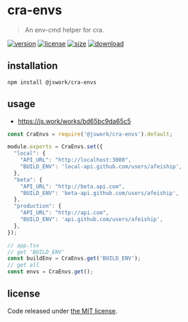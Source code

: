 # cra-envs
> An env-cmd helper for cra.

[![version][version-image]][version-url]
[![license][license-image]][license-url]
[![size][size-image]][size-url]
[![download][download-image]][download-url]

## installation
```shell
npm install @jswork/cra-envs
```

## usage
- https://js.work/works/bd65bc9da65c5

```js
const CraEnvs = require('@jswork/cra-envs').default;

module.exports = CraEnvs.set({
  "local": {
    "API_URL": "http://localhost:3000",
    "BUILD_ENV": 'local-api.github.com/users/afeiship',
  },
  "beta": {
    "API_URL": "http://beta.api.com",
    "BUILD_ENV": 'beta-api.github.com/users/afeiship',
  },
  "production": {
    "API_URL": "http://api.com",
    "BUILD_ENV": 'api.github.com/users/afeiship',
  },
});

// app.tsx
// get 'BUILD_ENV'
const buildEnv = CraEnvs.get('BUILD_ENV');
// get all
const envs = CraEnvs.get();
```

## license
Code released under [the MIT license](https://github.com/afeiship/cra-envs/blob/master/LICENSE.txt).

[version-image]: https://img.shields.io/npm/v/@jswork/cra-envs
[version-url]: https://npmjs.org/package/@jswork/cra-envs

[license-image]: https://img.shields.io/npm/l/@jswork/cra-envs
[license-url]: https://github.com/afeiship/cra-envs/blob/master/LICENSE.txt

[size-image]: https://img.shields.io/bundlephobia/minzip/@jswork/cra-envs
[size-url]: https://github.com/afeiship/cra-envs/blob/master/dist/cra-envs.min.js

[download-image]: https://img.shields.io/npm/dm/@jswork/cra-envs
[download-url]: https://www.npmjs.com/package/@jswork/cra-envs
